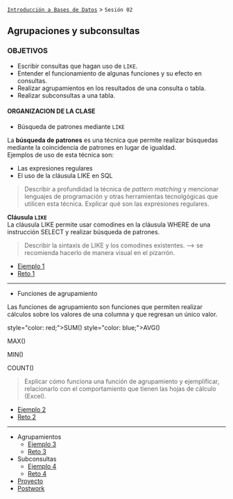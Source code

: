 [`Introducción a Bases de Datos`](../Readme.md) > `Sesión 02`

## Agrupaciones y subconsultas

### OBJETIVOS 

- Escribir consultas que hagan uso de `LIKE`.
- Entender el funcionamiento de algunas funciones y su efecto en consultas.
- Realizar agrupamientos en los resultados de una consulta o tabla.
- Realizar subconsultas a una tabla.

#### ORGANIZACION DE LA CLASE

- Búsqueda de patrones mediante `LIKE`  

La **búsqueda de patrones** es una técnica que permite realizar búsquedas mediante la coincidencia de patrones en lugar de igualdad.  
Ejemplos de uso de esta técnica son:  
* Las expresiones regulares  
* El uso de la cláusula LIKE en SQL  

> Describir a profundidad la técnica de *pattern matching* y mencionar lenguajes de programación y otras herramientas tecnolgógicas que utilicen esta técnica. 
> Explicar qué son las expresiones regulares.

**Cláusula `LIKE`**  
La cláusula LIKE permite usar comodines en la cláusula WHERE de una instrucción SELECT y realizar búsqueda de patrones.  

> Describir la sintaxis de LIKE y los comodines existentes. --> se recomienda hacerlo de manera visual en el pizarrón. 

   - [Ejemplo 1](Ejemplo-01/)
   - [Reto 1](Reto-01/)  
   
---
   
- Funciones de agrupamiento  

Las funciones de agrupamiento son funciones que permiten realizar cálculos sobre los valores de una columna y que regresan un único valor.  
 
style="color: red;">SUM()</span>
style="color: blue;">AVG()</span>

MAX()

MIN()

COUNT()

> Explicar cómo funciona una función de agrupamiento y ejemplificar, relacionarlo con el comportamiento que tienen las hojas de cálculo (Excel). 

   - [Ejemplo 2](Ejemplo-02/)
   - [Reto 2](Reto-02/)  
   
---

- Agrupamientos
   - [Ejemplo 3](Ejemplo-03/)
   - [Reto 3](Reto-03/)
- Subconsultas
   - [Ejemplo 4](Ejemplo-04/)
   - [Reto 4](Reto-04/)
- [Proyecto](Proyecto/)   
- [Postwork](Postwork/)	
